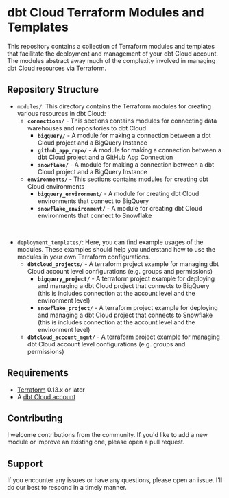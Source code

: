 # dbt Cloud Terraform Modules and Templates

This repository contains a collection of Terraform modules and templates that facilitate the deployment and management of your dbt Cloud account. The modules abstract away much of the complexity involved in managing dbt Cloud resources via Terraform.

## Repository Structure

- `modules/`: This directory contains the Terraform modules for creating various resources in dbt Cloud:
    - **`connections/`** - This sections contains modules for connecting data warehouses and repositories to dbt Cloud
        - **`bigquery/`** - A module for making a connection between a dbt Cloud project and a BigQuery Instance
        - **`github_app_repo/`** - A module for making a connection between a dbt Cloud project and a GitHub App Connection
        - **`snowflake/`** - A module for making a connection between a dbt Cloud project and a BigQuery Instance
    - **`environments/`** - This sections contains modules for creating dbt Cloud environments
        - **`bigquery_environment/`** - A module for creating dbt Cloud environments that connect to BigQuery
        - **`snowflake_environment/`** - A module for creating dbt Cloud environments that connect to Snowflake

</br>

- `deployment_templates/`: Here, you can find example usages of the modules. These examples should help you understand how to use the modules in your own Terraform configurations.
    - **`dbtcloud_projects/`** - A terraform project example for managing dbt Cloud account level configurations (e.g. groups and permissions)
        - **`bigquery_project/`** - A terraform project example for deploying and managing a dbt Cloud project that connects to BigQuery (this is includes connection at the account level and the environment level)
        - **`snowflake_project/`** - A terraform project example for deploying and managing a dbt Cloud project that connects to Snowflake (this is includes connection at the account level and the environment level)
    - **`dbtcloud_account_mgmt/`** - A terraform project example for managing dbt Cloud account level configurations (e.g. groups and permissions)



## Requirements

- [Terraform](https://www.terraform.io/downloads.html) 0.13.x or later
- A [dbt Cloud account](https://www.getdbt.com/product/what-is-dbt/)

## Contributing

I welcome contributions from the community. If you'd like to add a new module or improve an existing one, please open a pull request.

## Support

If you encounter any issues or have any questions, please open an issue. I'll do our best to respond in a timely manner.